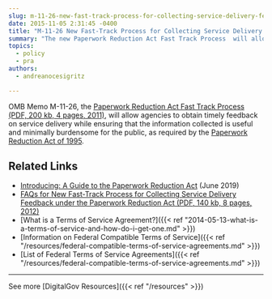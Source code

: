 ```yaml
---
slug: m-11-26-new-fast-track-process-for-collecting-service-delivery-feedback-under-the-paperwork-reduction-act
date: 2015-11-05 2:31:45 -0400
title: "M-11-26 New Fast-Track Process for Collecting Service Delivery Feedback Under the Paperwork Reduction Act"
summary: "The new Paperwork Reduction Act Fast Track Process  will allow agencies to obtain timely feedback on service delivery while ensuring that the information collected is useful and minimally burdensome for the public, as required by the Paperwork Reduction Act of 1995."
topics:
  - policy
  - pra
authors:
  - andreanocesigritz

---
```


OMB Memo M-11-26, the [Paperwork Reduction Act Fast Track Process (PDF, 200 kb, 4 pages, 2011)](https://www.whitehouse.gov/wp-content/uploads/legacy_drupal_files/omb/memoranda/2011/m11-26.pdf), will allow agencies to obtain timely feedback on service delivery while ensuring that the information collected is useful and minimally burdensome for the public, as required by the [Paperwork Reduction Act of 1995](https://digital.gov/resources/paperwork-reduction-act-44-u-s-c-3501-et-seq/).

## Related Links

- [Introducing: A Guide to the Paperwork Reduction Act](https://digital.gov/2019/06/18/introducing-a-guide-paperwork-reduction-act/) (June 2019)
- [FAQs for New Fast-Track Process for Collecting Service Delivery Feedback under the Paperwork Reduction Act (PDF, 140 kb, 8 pages, 2012)](https://www.whitehouse.gov/wp-content/uploads/legacy_drupal_files/omb/assets/inforeg/pra-faqs.pdf)
- [What is a Terms of Service Agreement?]({{< ref "2014-05-13-what-is-a-terms-of-service-and-how-do-i-get-one.md" >}})
- [Information on Federal Compatible Terms of Service]({{< ref "/resources/federal-compatible-terms-of-service-agreements.md" >}})
- [List of Federal Terms of Service Agreements]({{< ref "/resources/federal-compatible-terms-of-service-agreements.md" >}})

---

See more [DigitalGov Resources]({{< ref "/resources" >}})
